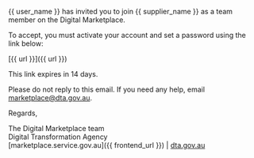 {{ user_name }} has invited you to join {{ supplier_name }} as a team member on the Digital Marketplace.  
  
To accept, you must activate your account and set a password using the link below:  
  
[{{ url }}]({{ url }})  
  
This link expires in 14 days.  
  
Please do not reply to this email. If you need any help, email [marketplace@dta.gov.au](mailto:marketplace@dta.gov.au).  
  
Regards,  
  
The Digital Marketplace team  
Digital Transformation Agency  
[marketplace.service.gov.au]({{ frontend_url }}) | [dta.gov.au](https://dta.gov.au)  
